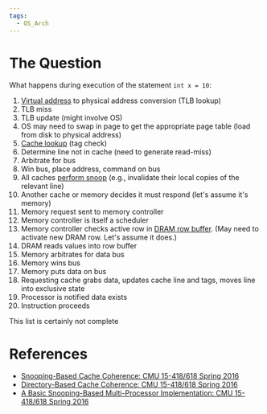 ```yaml
---
tags:
  - OS_Arch
---
```


# The Question

What happens during execution of the statement `int x = 10`:

1. [Virtual address](Virtual%20Memory.md) to physical address conversion (TLB lookup)
2. TLB miss
3. TLB update (might involve OS)
4. OS may need to swap in page to get the appropriate page table (load from disk to physical address)
5. [Cache lookup](Cache%20Memory.md) (tag check)
6. Determine line not in cache (need to generate read-miss)
7. Arbitrate for bus
8. Win bus, place address, command on bus
9. All caches [perform snoop](Snoop-Based%20Multiprocessor%20Design.md) (e.g., invalidate their local copies of the relevant line)
10. Another cache or memory decides it must respond (let's assume it's memory)
11. Memory request sent to memory controller
12. Memory controller is itself a scheduler
13. Memory controller checks active row in [DRAM row buffer](Main%20Memory.md). (May need to activate new DRAM row. Let's assume it does.)
14. DRAM reads values into row buffer
15. Memory arbitrates for data bus
16. Memory wins bus
17. Memory puts data on bus
18. Requesting cache grabs data, updates cache line and tags, moves line into exclusive state
19. Processor is notified data exists
20. Instruction proceeds

This list is certainly not complete

# References

- [Snooping-Based Cache Coherence: CMU 15-418/618 Spring 2016](http://15418.courses.cs.cmu.edu/spring2016/lecture/snoopcoherence)
- [Directory-Based Cache Coherence: CMU 15-418/618 Spring 2016](http://15418.courses.cs.cmu.edu/spring2016/lecture/dircoherence)
- [A Basic Snooping-Based Multi-Processor Implementation: CMU 15-418/618 Spring 2016](http://15418.courses.cs.cmu.edu/spring2016/lecture/snoopimpl)
